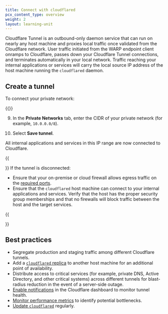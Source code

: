 ```yaml
---
title: Connect with cloudflared
pcx_content_type: overview
weight: 2
layout: learning-unit
---
```


Cloudflare Tunnel is an outbound-only daemon service that can run on nearly any host machine and proxies local traffic once validated from the Cloudflare network. User traffic initiated from the WARP endpoint client onramps to Cloudflare, passes down your Cloudflare Tunnel connections, and terminates automatically in your local network. Traffic reaching your internal applications or services will carry the local source IP address of the host machine running the `cloudflared` daemon.

## Create a tunnel

To connect your private network:

{{<render file="tunnel/_create-tunnel.md" productFolder="cloudflare-one">}}

9. In the **Private Networks** tab, enter the CIDR of your private network (for example, `10.0.0.0/8`).

10. Select **Save tunnel**.

All internal applications and services in this IP range are now connected to Cloudflare.

{{<Aside type="note">}}
If the tunnel is disconnected:
- Ensure that your on-premise or cloud firewall allows egress traffic on the [required ports](/cloudflare-one/connections/connect-networks/deploy-tunnels/tunnel-with-firewall/#required-for-tunnel-operation).
- Ensure that the `cloudflared` host machine can connect to your internal applications and services. Verify that the host has the proper security group memberships and that no firewalls will block traffic between the host and the target services.

{{</Aside>}}

## Best practices

- Segregate production and staging traffic among different Cloudflare tunnels.
- Add a [`cloudflared` replica](/cloudflare-one/connections/connect-networks/deploy-tunnels/deploy-cloudflared-replicas/) to another host machine for an additional point of availability.
- Distribute access to critical services (for example, private DNS, Active Directory, and other critical systems) across different tunnels for blast-radius reduction in the event of a server-side outage.
- [Enable notifications](/cloudflare-one/connections/connect-networks/monitor-tunnels/notifications/) in the Cloudflare dashboard to monitor tunnel health.
- [Monitor performance metrics](/cloudflare-one/connections/connect-networks/monitor-tunnels/metrics/) to identify potential bottlenecks.
- [Update `cloudflared`](/cloudflare-one/connections/connect-networks/downloads/update-cloudflared/) regularly.
